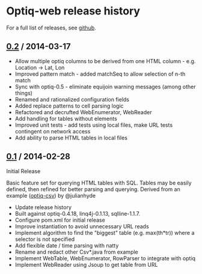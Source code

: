 # Optiq-web release history

For a full list of releases, see <a href="https://github.com/HenryOlson/optiq-web/releases">github</a>.

## <a href="https://github.com/HenryOlson/optiq-web/releases/tag/optiq-web-0.2">0.2</a> / 2014-03-17

* Allow multiple optiq columns to be derived from one HTML column - e.g. Location -> Lat, Lon
* Improved pattern match - added matchSeq to allow selection of n-th match
* Sync with optiq-0.5 - eliminate equijoin warning messages (among other things)
* Renamed and rationalized configuration fields
* Added replace patterns to cell parsing logic
* Refactored and decrufted WebEnumerator, WebReader
* Add handling for tables without <TH> elements
* Improved unit tests - add tests using local files, make URL tests contingent on network access
* Add ability to parse HTML tables in local files

## <a href="https://github.com/HenryOlson/optiq-web/releases/tag/optiq-web-0.1">0.1</a> / 2014-02-28

Initial Release

Basic feature set for querying HTML tables with SQL.  Tables may be easily defined, then refined for better parsing and querying.
Derived from an example (<a href="https://github.com/julianhyde/optiq-csv">optiq-csv</a>) by @julianhyde

* Update release history
* Built against optiq-0.4.18, linq4j-0.1.13, sqlline-1.1.7.
* Configure pom.xml for initial release
* Improve instantiation to avoid unnecessary URL reads
* Implement algorithm to find the "biggest" table (e.g. max(th*tr)) where a selector is not specified
* Add flexible date / time parsing with natty
* Rename and redact other Csv*.java from example
* Implement WebTable, WebEnumerator, RowParser to integrate with optiq
* Implement WebReader using Jsoup to get table from URL
